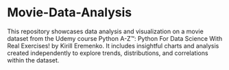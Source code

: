 # Movie-Data-Analysis
This repository showcases data analysis and visualization on a movie dataset from the Udemy course Python A-Z™: Python For Data Science With Real Exercises! by Kirill Eremenko. It includes insightful charts and analysis created independently to explore trends, distributions, and correlations within the dataset.
